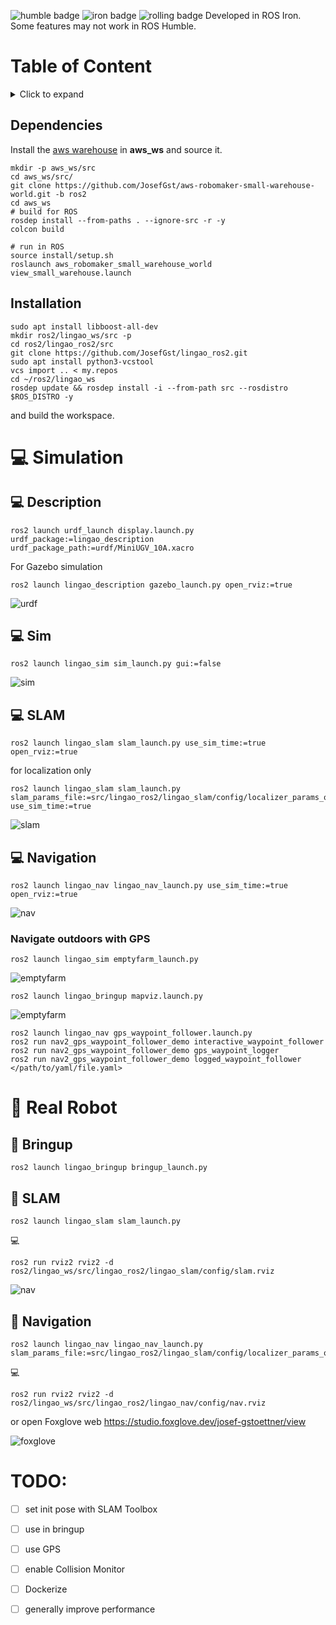 ![humble badge](https://github.com/JosefGst/lingao_ros2/actions/workflows/humble.yaml/badge.svg)
![iron badge](https://github.com/JosefGst/lingao_ros2/actions/workflows/iron.yaml/badge.svg)
![rolling badge](https://github.com/JosefGst/lingao_ros2/actions/workflows/rolling.yaml/badge.svg)
Developed in ROS Iron. Some features may not work in ROS Humble.

# Table of Content

<details>
<summary>Click to expand</summary>

- [Table of Content](#table-of-content)
  - [Dependencies](#dependencies)
  - [Installation](#installation)
- [:computer: Simulation](#computer-simulation)
  - [:computer: Description](#computer-description)
  - [:computer: Sim](#computer-sim)
  - [:computer: SLAM](#computer-slam)
  - [:computer: Navigation](#computer-navigation)
    - [Navigate outdoors with GPS](#navigate-outdoors-with-gps)
- [:robot: Real Robot](#robot-real-robot)
  - [:robot: Bringup](#robot-bringup)
  - [:robot: SLAM](#robot-slam)
  - [:robot: Navigation](#robot-navigation)
- [TODO:](#todo)
</details>

## Dependencies
Install the [aws warehouse](https://github.com/aws-robotics/aws-robomaker-small-warehouse-world) in **aws_ws** and source it.

    mkdir -p aws_ws/src
    cd aws_ws/src/
    git clone https://github.com/JosefGst/aws-robomaker-small-warehouse-world.git -b ros2
    cd aws_ws
    # build for ROS
    rosdep install --from-paths . --ignore-src -r -y
    colcon build

    # run in ROS
    source install/setup.sh
    roslaunch aws_robomaker_small_warehouse_world view_small_warehouse.launch


## Installation

    sudo apt install libboost-all-dev
    mkdir ros2/lingao_ws/src -p
    cd ros2/lingao_ros2/src
    git clone https://github.com/JosefGst/lingao_ros2.git
    sudo apt install python3-vcstool
    vcs import .. < my.repos
    cd ~/ros2/lingao_ws
    rosdep update && rosdep install -i --from-path src --rosdistro $ROS_DISTRO -y

and build the workspace.

# :computer: Simulation

## :computer: Description

    ros2 launch urdf_launch display.launch.py urdf_package:=lingao_description urdf_package_path:=urdf/MiniUGV_10A.xacro

For Gazebo simulation

    ros2 launch lingao_description gazebo_launch.py open_rviz:=true

![urdf](https://github.com/JosefGst/lingao_ros2/blob/humble/images/urdf.png)
## :computer: Sim

    ros2 launch lingao_sim sim_launch.py gui:=false

![sim](https://github.com/JosefGst/lingao_ros2/blob/humble/images/sim.png)

## :computer: SLAM

    ros2 launch lingao_slam slam_launch.py use_sim_time:=true open_rviz:=true

for localization only

    ros2 launch lingao_slam slam_launch.py slam_params_file:=src/lingao_ros2/lingao_slam/config/localizer_params_online_async.yaml use_sim_time:=true

![slam](https://github.com/JosefGst/lingao_ros2/blob/humble/images/slam.png)

## :computer: Navigation

    ros2 launch lingao_nav lingao_nav_launch.py use_sim_time:=true open_rviz:=true

![nav](https://github.com/JosefGst/lingao_ros2/blob/humble/images/nav.png)

### Navigate outdoors with GPS

    ros2 launch lingao_sim emptyfarm_launch.py

![emptyfarm](https://github.com/JosefGst/lingao_ros2/blob/humble/images/emptyfarm.png)

    ros2 launch lingao_bringup mapviz.launch.py 

![emptyfarm](https://github.com/JosefGst/lingao_ros2/blob/humble/images/mapviz.png)

    ros2 launch lingao_nav gps_waypoint_follower.launch.py
    ros2 run nav2_gps_waypoint_follower_demo interactive_waypoint_follower
    ros2 run nav2_gps_waypoint_follower_demo gps_waypoint_logger
    ros2 run nav2_gps_waypoint_follower_demo logged_waypoint_follower </path/to/yaml/file.yaml>
    
# :robot: Real Robot
    
## :robot: Bringup

    ros2 launch lingao_bringup bringup_launch.py

## :robot: SLAM

    ros2 launch lingao_slam slam_launch.py

:computer:

    ros2 run rviz2 rviz2 -d ros2/lingao_ws/src/lingao_ros2/lingao_slam/config/slam.rviz

![nav](https://github.com/JosefGst/lingao_ros2/blob/humble/images/home.png)

## :robot: Navigation

    ros2 launch lingao_nav lingao_nav_launch.py slam_params_file:=src/lingao_ros2/lingao_slam/config/localizer_params_online_async_home.yaml 

:computer:
    
    ros2 run rviz2 rviz2 -d ros2/lingao_ws/src/lingao_ros2/lingao_nav/config/nav.rviz 

or open Foxglove web https://studio.foxglove.dev/josef-gstoettner/view

![foxglove](https://github.com/JosefGst/lingao_ros2/blob/humble/images/foxglove.png)

# TODO:
- [ ] set init pose with SLAM Toolbox
- [ ] use in bringup
- [ ] use GPS
- [ ] enable Collision Monitor
- [ ] Dockerize
- [ ] generally improve performance

